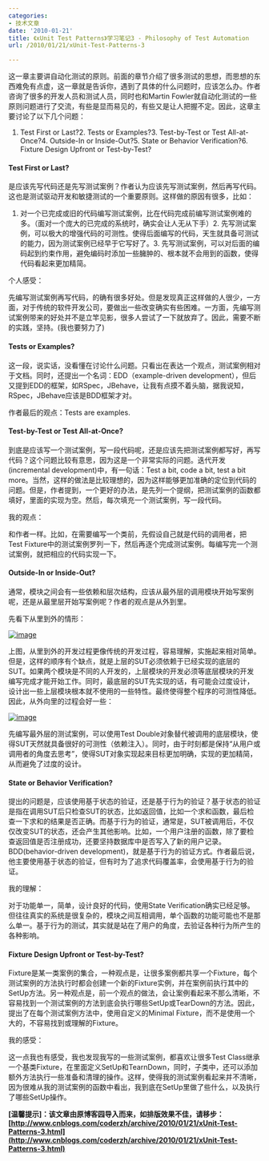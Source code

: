 ```yaml
---
categories:
- 技术文章
date: '2010-01-21'
title: 《xUnit Test Patterns》学习笔记3 - Philosophy of Test Automation
url: /2010/01/21/xUnit-Test-Patterns-3

---
```



这一章主要讲自动化测试的原则。前面的章节介绍了很多测试的思想，而思想的东西难免有点虚，这一章就是告诉你，遇到了具体的什么问题时，应该怎么办。作者咨询了很多的开发人员和测试人员，同时也和Martin Fowler就自动化测试的一些原则问题进行了交流，有些是显而易见的，有些又是让人把握不定。因此，这章主要讨论了以下几个问题：

1.  Test First or Last?2.  Tests or Examples?3.  Test-by-Test or Test All-at-Once?4.  Outside-In or Inside-Out?5.  State or Behavior Verification?6.  Fixture Design Upfront or Test-by-Test?  

#### Test First or Last?

是应该先写代码还是先写测试案例？作者认为应该先写测试案例，然后再写代码。这也是测试驱动开发和敏捷测试的一个重要原则。这样做的原因有很多，比如：

1.  对一个已完成或旧的代码编写测试案例，比在代码完成前编写测试案例难的多。（面对一个庞大的已完成的系统时，确实会让人无从下手）2.  先写测试案例，可以极大的增强代码的可测性。使得后面编写的代码，天生就具备可测试的能力，因为测试案例已经早于它写好了。3.  先写测试案例，可以对后面的编码起到约束作用，避免编码时添加一些臃肿的、根本就不会用到的函数，使得代码看起来更加精简。  

个人感受：

先编写测试案例再写代码，的确有很多好处。但是发现真正这样做的人很少，一方面，对于传统的软件开发公司，要做出一些改变确实有些困难。一方面，先编写测试案例带来的好处并不是立竿见影，很多人尝试了一下就放弃了。因此，需要不断的实践，坚持。(我也要努力了)

#### Tests or Examples?

这一段，说实话，没看懂在讨论什么问题。只看出在表达一个观点，测试案例相对于文档。同时，还提出一个名词：EDD（example-driven development），但后又提到EDD的框架，如RSpec，JBehave，让我有点摸不着头脑，据我说知，RSpec，JBehave应该是BDD框架才对。

作者最后的观点：Tests are examples.

#### Test-by-Test or Test All-at-Once?

到底是应该写一个测试案例，写一段代码呢，还是应该先把测试案例都写好，再写代码？这个问题比较有意思，因为这是一个非常实际的问题。迭代开发(incremental development)中，有一句话：Test a bit, code a bit, test a bit more。当然，这样的做法是比较理想的，因为这样能够更加准确的定位到代码的问题。但是，作者提到，一个更好的办法，是先列一个提纲，把测试案例的函数都填好，里面的实现为空。然后，每次填充一个测试案例，写一段代码。

我的观点：

和作者一样。比如，在需要编写一个类前，先假设自己就是代码的调用者，把Test Fixture中的测试案例罗列一下，然后再逐个完成测试案例。每编写完一个测试案例，就把相应的代码实现一下。

#### Outside-In or Inside-Out?

通常，模块之间会有一些依赖和层次结构，应该从最外层的调用模块开始写案例呢，还是从最里层开始写案例呢？作者的观点是从外到里。

先看下从里到外的情形：
  
[![image](http://images.cnblogs.com/cnblogs_com/coderzh/WindowsLiveWriter/xUnitTestPatterns3PhilosophyofTestAutoma_12F0A/image_thumb.png "image")](http://images.cnblogs.com/cnblogs_com/coderzh/WindowsLiveWriter/xUnitTestPatterns3PhilosophyofTestAutoma_12F0A/image_2.png) 

上图，从里到外的开发过程更像传统的开发过程，容易理解，实施起来相对简单。但是，这样的顺序有个缺点，就是上层的SUT必须依赖于已经实现的底层的SUT。如果两个模块是不同的人开发的，上层模块的开发必须等底层模块的开发编写完成才能开始工作。同时，最底层的SUT先实现的话，有可能会过度设计，设计出一些上层模块根本就不使用的一些特性。最终使得整个程序的可测性降低。因此，从外向里的过程会好一些：
  
[![image](http://images.cnblogs.com/cnblogs_com/coderzh/WindowsLiveWriter/xUnitTestPatterns3PhilosophyofTestAutoma_12F0A/image_thumb_1.png "image")](http://images.cnblogs.com/cnblogs_com/coderzh/WindowsLiveWriter/xUnitTestPatterns3PhilosophyofTestAutoma_12F0A/image_4.png) 

先编写最外层的测试案例，可以使用Test Double对象替代被调用的底层模块，使得SUT天然就具备很好的可测性（依赖注入）。同时，由于时刻都是保持&#8220;从用户或调用者的角度去思考&#8221;，使得SUT对象实现起来目标更加明确，实现的更加精简，从而避免了过度的设计。 

#### State or Behavior Verification?

提出的问题是，应该使用基于状态的验证，还是基于行为的验证？基于状态的验证是指在调用SUT后只检查SUT的状态，比如返回值，比如一个求和函数，最后检查一下求和的结果是否正确。而基于行为的验证，通常是，SUT被调用后，不仅仅改变SUT的状态，还会产生其他影响。比如，一个用户注册的函数，除了要检查返回值是否注册成功，还要坚持数据库中是否写入了新的用户记录。BDD(behavior-driven development)，就是基于行为的验证方式。作者最后说，他主要使用基于状态的验证，但有时为了追求代码覆盖率，会使用基于行为的验证。

我的理解：

对于功能单一，简单，设计良好的代码，使用State Verification确实已经足够。但往往真实的系统是很复杂的，模块之间互相调用，单个函数的功能可能也不是那么单一。基于行为的测试，其实就是站在了用户的角度，去验证各种行为所产生的各种影响。

#### Fixture Design Upfront or Test-by-Test?

Fixture是某一类案例的集合，一种观点是，让很多案例都共享一个Fixture，每个测试案例的方法执行时都会创建一个新的Fixture实例，并在案例前执行其中的SetUp方法。另一种观点是，前一个观点的做法，会让案例看起来不那么清晰，不容易找到一个测试案例的方法到底会执行哪些SetUp或TearDown的方法。因此，提出了在每个测试案例方法中，使用自定义的Minimal Fixture，而不是使用一个大的，不容易找到或理解的Fixture。

我的感受：

这一点我也有感受，我也发现我写的一些测试案例，都喜欢让很多Test Class继承一个基类Fixture，在里面定义SetUp和TearnDown，同时，子类中，还可以添加额外方法执行一些准备和清理的操作。这样，使得我的测试案例看起来并不清晰，因为很难从我的测试案例的函数中看出，我到底在SetUp里做了些什么，以及执行了哪些SetUp操作。

**[温馨提示]：该文章由原博客园导入而来，如排版效果不佳，请移步：[http://www.cnblogs.com/coderzh/archive/2010/01/21/xUnit-Test-Patterns-3.html](http://www.cnblogs.com/coderzh/archive/2010/01/21/xUnit-Test-Patterns-3.html)**